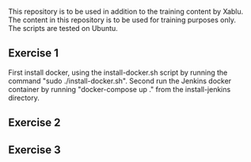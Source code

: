 This repository is to be used in addition to the training content by Xablu.  
The content in this repository is to be used for training purposes only.  
The scripts are tested on Ubuntu.  
  
## Exercise 1  

First install docker, using the install-docker.sh script by running the command "sudo ./install-docker.sh".
Second run the Jenkins docker container by running "docker-compose up ." from the install-jenkins directory.

## Exercise 2

## Exercise 3